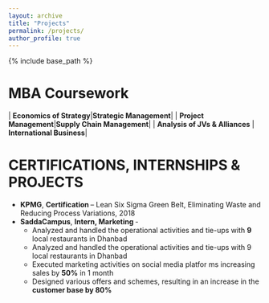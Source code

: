 ```yaml
---
layout: archive
title: "Projects"
permalink: /projects/
author_profile: true
---
```


{% include base_path %}

MBA Coursework
======

| <b>Economics of Strategy</b>|<b>Strategic Management</b>|
| <b>Project Management</b>|<b>Supply Chain Management</b>|
| <b>Analysis of JVs & Alliances</b> |<b> International Business</b>|

CERTIFICATIONS, INTERNSHIPS & PROJECTS
======

* <b>KPMG</b>, <b> Certification </b> – Lean Six Sigma Green Belt, Eliminating Waste and Reducing Process Variations, 2018
* <b>SaddaCampus</b>, <b> Intern, Marketing </b> -
  * Analyzed and handled the operational activities and tie-ups with <b>9</b> local restaurants in Dhanbad
  * Analyzed and handled the operational activities and tie-ups with 9 local restaurants in Dhanbad
  * Executed marketing activities on social media platfor ms increasing sales by <b>50%</b> in 1 month
  * Designed various offers and schemes, resulting in an increase in the <b>customer base by 80%</b>
